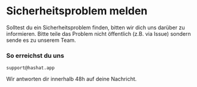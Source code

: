 # Sicherheitsproblem melden

Solltest du ein Sicherheitsproblem finden, bitten wir dich uns darüber zu informieren.
Bitte teile das Problem nicht öffentlich (z.B. via Issue) sondern sende es zu unserem Team.

### So erreichst du uns

`support@hashat.app`

Wir antworten dir innerhalb 48h auf deine Nachricht.
